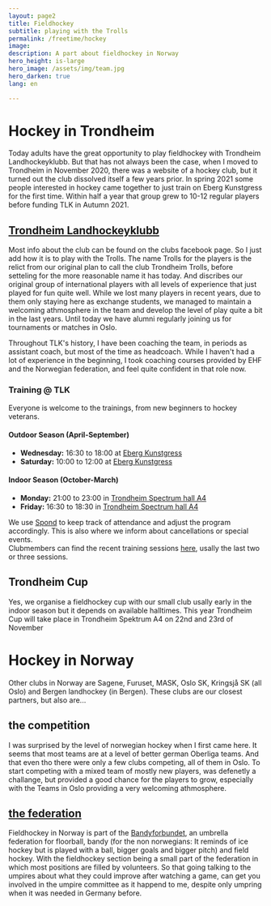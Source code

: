 ```yaml
---
layout: page2
title: Fieldhockey
subtitle: playing with the Trolls
permalink: /freetime/hockey
image: 
description: A part about fieldhockey in Norway
hero_height: is-large
hero_image: /assets/img/team.jpg
hero_darken: true
lang: en

---
```

# Hockey in Trondheim
Today adults have the great opportunity to play fieldhockey with Trondheim Landhockeyklubb.
But that has not always been the case, when I moved to Trondheim in November 2020, there was a website
of a hockey club, but it turned out the club dissolved itself a few years prior. In spring 2021
some people interested in hockey came together to just train on Eberg Kunstgress for the first time. 
Within half a year that group grew to 10-12 regular players before funding TLK in Autumn 2021.

## [Trondheim Landhockeyklubb](https://www.facebook.com/trondheimlandhockey/about_details)
Most info about the club can be found on the clubs facebook page. So I just add how it is to play with the Trolls. 
The name Trolls for the players is the relict from our original plan to call the club Trondheim Trolls, before setteling for the more reasonable name it has today. 
And discribes our original group of international players with all levels of experience that just played for fun quite well. 
While we lost many players in recent years, due to them only staying here as exchange students, we managed to maintain a welcoming athmosphere in the team and develop the level of play quite a bit in the last years.
Until today we have alumni regularly joining us for tournaments or matches in Oslo.    

Throughout TLK's history, I have been coaching the team, in periods as assistant coach, but most of the time as headcoach. While I haven't had a lot of experience in the beginning, I took coaching courses provided by EHF and the Norwegian federation, and feel quite confident in that role now. 

### Training @ TLK

Everyone is welcome to the trainings, from new beginners to hockey veterans.

#### Outdoor Season (April-September)

- **Wednesday:** 16:30 to 18:00 at [Eberg Kunstgress](https://goo.gl/maps/8KE9hWAFcuTtddF88)
- **Saturday:** 10:00 to 12:00 at [Eberg Kunstgress](https://goo.gl/maps/8KE9hWAFcuTtddF88)

#### Indoor Season (October-March)

- **Monday:** 21:00 to 23:00 in [Trondheim Spectrum hall A4](https://goo.gl/maps/oJUkGGWkxnD8a7LV6)
- **Friday:** 16:30 to 18:30 in [Trondheim Spectrum hall A4](https://goo.gl/maps/oJUkGGWkxnD8a7LV6)

We use [Spond](https://group.spond.com/YQDGM) to keep track of attendance and adjust the program accordingly. This is also where we inform about cancellations or special events.  
Clubmembers can find the recent training sessions [here](/freetime/hockey/training), usally the last two or three sessions. 

## Trondheim Cup
Yes, we organise a fieldhockey cup with our small club usally early in the indoor season but it depends on available halltimes. 
This year Trondheim Cup will take place in Trondheim Spektrum A4 on 22nd and 23rd of November
# Hockey in Norway
Other clubs in Norway are Sagene, Furuset, MASK, Oslo SK, Kringsjå SK (all Oslo) and Bergen landhockey (in Bergen). 
These clubs are our closest partners, but also are...
## the competition
I was surprised by the level of norwegian hockey when I first came here. 
It seems that most teams are at a level of better german Oberliga teams.
And that even tho there were only a few clubs competing, all of them in Oslo. 
To start competing with a mixed team of mostly new players, was defenetly a challange, but provided a good chance for the players to grow, especially with the Teams in Oslo providing a very welcoming athmosphere. 



## [the federation](https://bandyforbundet.no/landhockey/)
Fieldhockey in Norway is part of the [Bandyforbundet](https://bandyforbundet.no), an umbrella federation for floorball, bandy (for the non norwegians: It reminds of ice hockey but is played with a ball, bigger goals and bigger pitch) and field hockey.
With the fieldhockey section being a small part of the federation in which most positions are filled by volunteers.
So that going talking to the umpires about what they could improve after watching a game, can get you involved in the umpire committee as it happend to me, despite only umpring when it was needed in Germany before.

